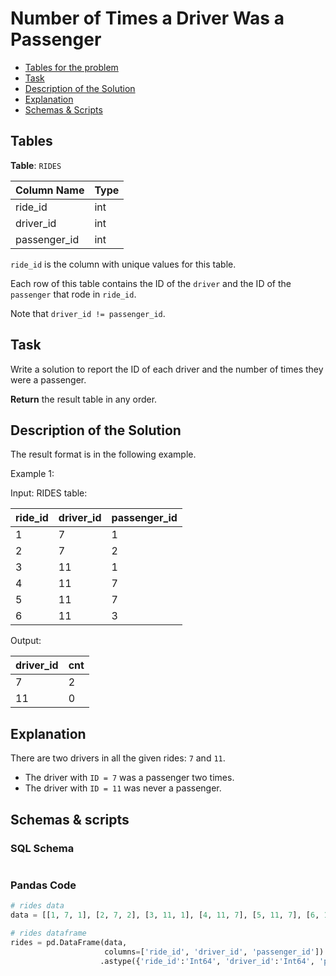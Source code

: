 # Number of Times a Driver Was a Passenger

- [Tables for the problem](#tables)
- [Task](#task)
- [Description of the Solution](#description-of-the-solution)
- [Explanation](#explanation)
- [Schemas & Scripts](#schemas--scripts)

## Tables 

**Table**: `RIDES`

| Column Name  | Type |
|--------------|------|
| ride_id      | int  |
| driver_id    | int  |
| passenger_id | int  |

`ride_id` is the column with unique values for this table.

Each row of this table contains the ID of the `driver` and the ID of the `passenger` that rode in `ride_id`.

Note that `driver_id != passenger_id`.

## Task

Write a solution to report the ID of each driver and the number of times they were a passenger.

**Return** the result table in any order.

## Description of the Solution ##

The result format is in the following example.

Example 1:

Input: 
RIDES table:

| ride_id | driver_id | passenger_id |
|---------|-----------|--------------|
| 1       | 7         | 1            |
| 2       | 7         | 2            |
| 3       | 11        | 1            |
| 4       | 11        | 7            |
| 5       | 11        | 7            |
| 6       | 11        | 3            |

Output: 

| driver_id | cnt |
|-----------|-----|
| 7         | 2   |
| 11        | 0   |

## Explanation ##

There are two drivers in all the given rides: `7` and `11`.
- The driver with `ID = 7` was a passenger two times.
- The driver with `ID = 11` was never a passenger.

## Schemas & scripts

### SQL Schema

```genericsql

```

### Pandas Code

```python
# rides data
data = [[1, 7, 1], [2, 7, 2], [3, 11, 1], [4, 11, 7], [5, 11, 7], [6, 11, 3]]

# rides dataframe
rides = pd.DataFrame(data, 
                     columns=['ride_id', 'driver_id', 'passenger_id']) \
                    .astype({'ride_id':'Int64', 'driver_id':'Int64', 'passenger_id':'Int64'})
```